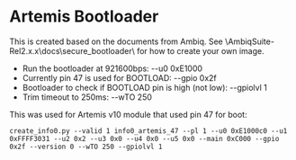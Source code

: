 Artemis Bootloader
==========================

This is created based on the documents from Ambiq. See \AmbiqSuite-Rel2.x.x\docs\secure_bootloader\ for how to create your own image. 

* Run the bootloader at 921600bps: --u0 0xE1000
* Currently pin 47 is used for BOOTLOAD: --gpio 0x2f
* Bootloader to check if BOOTLOAD pin is high (not low): --gpiolvl 1
* Trim timeout to 250ms: --wTO 250

This was used for Artemis v10 module that used pin 47 for boot:

    create_info0.py --valid 1 info0_artemis_47 --pl 1 --u0 0xE1000c0 --u1 0xFFFF3031 --u2 0x2 --u3 0x0 --u4 0x0 --u5 0x0 --main 0xC000 --gpio 0x2f --version 0 --wTO 250 --gpiolvl 1
